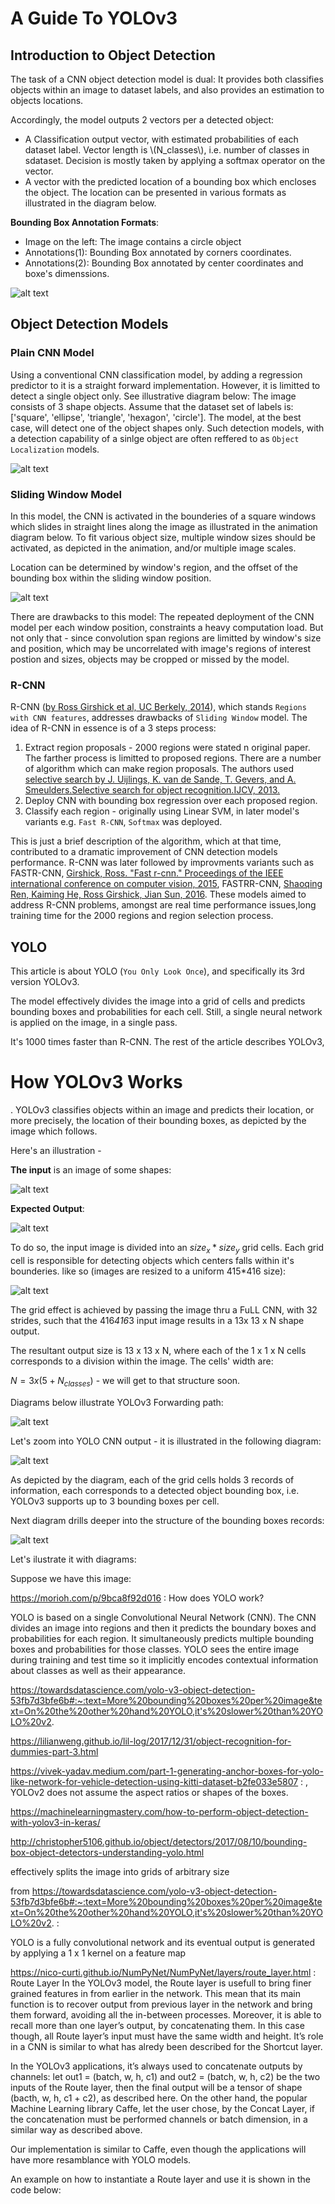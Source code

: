 # A Guide To YOLOv3

## Introduction to Object Detection

The task of a CNN object detection model is dual: It provides both classifies objects within an image to dataset labels, and also provides an estimation to objects locations.

Accordingly, the model outputs 2 vectors per a detected object:

- A Classification output vector, with estimated probabilities of each dataset label. Vector length is \\(N_classes\\), i.e. number of classes in sdataset. Decision is mostly taken by applying a softmax operator on the vector.
- A vector with the predicted location of a bounding box which encloses the object. The location can be presented in various formats as illustrated in the diagram below.

**Bounding Box Annotation Formats**: 

- Image on the left: The image contains a circle object
- Annotations(1): Bounding Box annotated by corners coordinates.
- Annotations(2): Bounding Box annotated by center coordinates and boxe's dimenssions.

![alt text](https://github.com/ronen-halevy/ronen-halevy.github.io/blob/master/assets/images/yolo/circle-image.jpg)

## Object Detection Models

### Plain CNN Model

Using a conventional CNN classification model, by adding a regression predictor to it is a straight forward implementation. However, it is limitted to detect a single object only.
See illustrative diagram below: The image consists of 3 shape objects. Assume that the dataset set of labels is: ['square', 'ellipse', 'triangle', 'hexagon', 'circle']. The model, at the best case, will detect one of the object shapes only.
Such detection models, with a detection capability of a sinlge object are often reffered to as `Object Localization` models.

![alt text](https://github.com/ronen-halevy/ronen-halevy.github.io/blob/master/assets/images/yolo/image-classification.jpg)


### Sliding Window Model

In this model, the CNN is activated in the bounderies of a square windows which slides in straight lines along the image as illustrated in the animation diagram below.
To fit various object size, multiple window sizes should be activated, as depicted in the animation, and/or multiple image scales.

Location can be determined by window's region, and the offset of the bounding box within the sliding window position.

![alt text](https://github.com/ronen-halevy/ronen-halevy.github.io/blob/master/assets/images/yolo/sliding-window-detection.gif)

There are drawbacks to this model: The repeated deployment of the CNN model per each window position, constraints a heavy computation load. But not only that - since convolution span regions are limitted by window's size and position, which may be uncorrelated with image's regions of interest postion and sizes, objects may be cropped or missed by the model.

### R-CNN
R-CNN ([by Ross Girshick et al, UC Berkely, 2014](https://arxiv.org/abs/1311.2524)), which stands `Regions with CNN features`, addresses drawbacks of `Sliding Window` model. 
The idea of R-CNN in essence is of a 3 steps process:
1. Extract region proposals - 2000 regions were stated n original paper. The farther process is limitted to proposed regions. There are a number of algorithm which can make region proposals. The authors used [selective search by J. Uijlings, K. van de Sande, T. Gevers, and A. Smeulders.Selective search for object recognition.IJCV, 2013.](https://www.researchgate.net/publication/262270555_Selective_Search_for_Object_Recognition)
2. Deploy CNN with bounding box regression over each proposed region.
3. Classify each region - originally using Linear SVM, in later model's variants e.g. `Fast R-CNN`, `Softmax` was deployed.

This is just a brief description of the algorithm, which at that time, contributed to a dramatic improvement of CNN detection models performance. R-CNN was later followed by improvments variants such as FASTR-CNN, [Girshick, Ross. "Fast r-cnn." Proceedings of the IEEE international conference on computer vision, 2015](https://arxiv.org/abs/1504.08083), FASTRR-CNN, [Shaoqing Ren, Kaiming He, Ross Girshick, Jian Sun, 2016](https://arxiv.org/abs/1506.01497). These models aimed to address R-CNN problems, amongst are real time performance issues,long training time for the 2000 regions and region selection process.


## YOLO

This article is about YOLO (`You Only Look Once`), and specifically its 3rd version YOLOv3.

The model effectively divides the image into a grid of cells and predicts bounding boxes and probabilities for each cell. Still, a single neural network is applied on the image, in a single pass.

It's 1000 times faster than R-CNN.
The rest of the article describes YOLOv3, 


# How YOLOv3 Works
.
YOLOv3 classifies objects within an image and predicts their location, or more precisely, the location of their bounding boxes, as depicted by the image which follows.



Here's an illustration - 

**The input** is an image of some shapes:

![alt text](https://github.com/ronen-halevy/ronen-halevy.github.io/blob/master/assets/images/yolo/input-image-shapes.jpg)


**Expected Output**:


![alt text](https://github.com/ronen-halevy/ronen-halevy.github.io/blob/master/assets/images/yolo/image-shapes-annotations.jpg)



To do so, the input image is divided into an $size_x * size_y$ grid cells. Each grid cell is responsible for detecting objects which centers falls within it's bounderies. like so (images are resized to a uniform 415*416 size):

![alt text](https://github.com/ronen-halevy/ronen-halevy.github.io/blob/master/assets/images/yolo/yolov3-input-image-cells-shapes.jpg)


The grid effect is achieved by passing the image thru a FuLL CNN,  with 32 strides, such that the 416*416*3 input image results in a 13x 13 x N shape output.

The resultant output size is 13 x 13 x N, where each of the 1 x 1 x N cells corresponds to a division within the image.
The cells' width are:

$N=3 x (5+N_{classes})$ - we will get to that structure soon.

Diagrams below illustrate YOLOv3 Forwarding path:

![alt text](https://github.com/ronen-halevy/ronen-halevy.github.io/blob/master/assets/images/yolo/yolov3-Flow%20Forward%20Path.jpg)


Let's zoom into YOLO CNN output - it is illustrated in the following diagram:


![alt text](https://github.com/ronen-halevy/ronen-halevy.github.io/blob/master/assets/images/yolo/yolov3%20output%20-cube-13.jpg)


As depicted by the diagram, each of the grid cells holds 3 records of information, each corresponds to a detected object bounding box, i.e. YOLOv3 supports up to 3 bounding boxes per cell.

Next diagram drills deeper into the structure of the bounding boxes records:

![alt text](https://github.com/ronen-halevy/ronen-halevy.github.io/blob/master/assets/images/yolo/yolov3%20output-cell-with-fields.jpg)











Let's ilustrate it with diagrams:

Suppose we have this image:






























https://morioh.com/p/9bca8f92d016 :
How does YOLO work?

YOLO is based on a single Convolutional Neural Network (CNN). The CNN divides an image into regions and then it predicts the boundary boxes and probabilities for each region. It simultaneously predicts multiple bounding boxes and probabilities for those classes. YOLO sees the entire image during training and test time so it implicitly encodes contextual information about classes as well as their appearance.




https://towardsdatascience.com/yolo-v3-object-detection-53fb7d3bfe6b#:~:text=More%20bounding%20boxes%20per%20image&text=On%20the%20other%20hand%20YOLO,it's%20slower%20than%20YOLO%20v2.

https://lilianweng.github.io/lil-log/2017/12/31/object-recognition-for-dummies-part-3.html

https://vivek-yadav.medium.com/part-1-generating-anchor-boxes-for-yolo-like-network-for-vehicle-detection-using-kitti-dataset-b2fe033e5807 :
, YOLOv2 does not assume the aspect ratios or shapes of the boxes. 

https://machinelearningmastery.com/how-to-perform-object-detection-with-yolov3-in-keras/


http://christopher5106.github.io/object/detectors/2017/08/10/bounding-box-object-detectors-understanding-yolo.html


effectively splits the image into grids of arbitrary size

from https://towardsdatascience.com/yolo-v3-object-detection-53fb7d3bfe6b#:~:text=More%20bounding%20boxes%20per%20image&text=On%20the%20other%20hand%20YOLO,it's%20slower%20than%20YOLO%20v2. :

YOLO is a fully convolutional network and its eventual output is generated by applying a 1 x 1 kernel on a feature map


https://nico-curti.github.io/NumPyNet/NumPyNet/layers/route_layer.html :
Route Layer
In the YOLOv3 model, the Route layer is usefull to bring finer grained features in from earlier in the network. This mean that its main function is to recover output from previous layer in the network and bring them forward, avoiding all the in-between processes. Moreover, it is able to recall more than one layer’s output, by concatenating them. In this case though, all Route layer’s input must have the same width and height. It’s role in a CNN is similar to what has alredy been described for the Shortcut layer.

In the YOLOv3 applications, it’s always used to concatenate outputs by channels: let out1 = (batch, w, h, c1) and out2 = (batch, w, h, c2) be the two inputs of the Route layer, then the final output will be a tensor of shape (bacth, w, h, c1 + c2), as described here. On the other hand, the popular Machine Learning library Caffe, let the user chose, by the Concat Layer, if the concatenation must be performed channels or batch dimension, in a similar way as described above.

Our implementation is similar to Caffe, even though the applications will have more resamblance with YOLO models.

An example on how to instantiate a Route layer and use it is shown in the code below:


